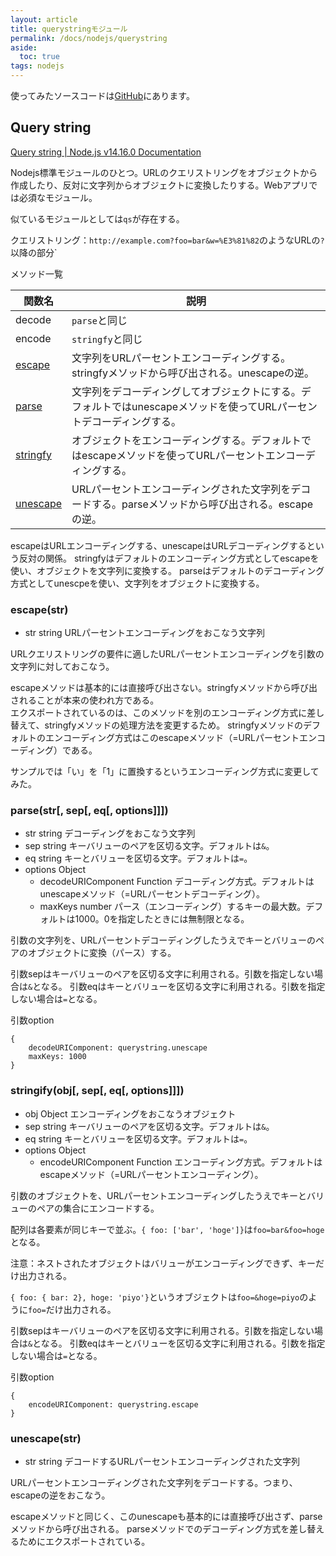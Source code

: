 ```yaml
---
layout: article
title: querystringモジュール
permalink: /docs/nodejs/querystring
aside:
  toc: true
tags: nodejs
---
```


使ってみたソースコードは[GitHub](https://github.com/s1r-J/nodejs-module-labo/tree/main/querystring)にあります。

## Query string

[Query string | Node.js v14.16.0 Documentation](https://nodejs.org/docs/latest-v14.x/api/querystring.html)

Nodejs標準モジュールのひとつ。URLのクエリストリングをオブジェクトから作成したり、反対に文字列からオブジェクトに変換したりする。Webアプリでは必須なモジュール。

似ているモジュールとしては`qs`が存在する。

クエリストリング：`http://example.com?foo=bar&w=%E3%81%82`のようなURLの`?`以降の部分`

メソッド一覧

| 関数名 | 説明 |
| --- | --- |
| decode | `parse`と同じ |
| encode | `stringfy`と同じ |
| [escape](#escape(str)) | 文字列をURLパーセントエンコーディングする。stringfyメソッドから呼び出される。unescapeの逆。 |
| [parse](#parse) | 文字列をデコーディングしてオブジェクトにする。デフォルトではunescapeメソッドを使ってURLパーセントデコーディングする。 |
| [stringfy](#stringfy) | オブジェクトをエンコーディングする。デフォルトではescapeメソッドを使ってURLパーセントエンコーディングする。 |
| [unescape](#unescape) | URLパーセントエンコーディングされた文字列をデコードする。parseメソッドから呼び出される。escapeの逆。 |

escapeはURLエンコーディングする、unescapeはURLデコーディングするという反対の関係。
stringfyはデフォルトのエンコーディング方式としてescapeを使い、オブジェクトを文字列に変換する。
parseはデフォルトのデコーディング方式としてunescpeを使い、文字列をオブジェクトに変換する。


### escape(str)

- str string URLパーセントエンコーディングをおこなう文字列

URLクエリストリングの要件に適したURLパーセントエンコーディングを引数の文字列に対しておこなう。

escapeメソッドは基本的には直接呼び出さない。stringfyメソッドから呼び出されることが本来の使われ方である。  
エクスポートされているのは、このメソッドを別のエンコーディング方式に差し替えて、stringfyメソッドの処理方法を変更するため。
stringfyメソッドのデフォルトのエンコーディング方式はこのescapeメソッド（=URLパーセントエンコーディング）である。

サンプルでは「い」を「1」に置換するというエンコーディング方式に変更してみた。

### parse(str[, sep[, eq[, options]]])

- str string デコーディングをおこなう文字列
- sep string キーバリューのペアを区切る文字。デフォルトは`&`。
- eq string キーとバリューを区切る文字。デフォルトは`=`。
- options Object
	- decodeURIComponent Function デコーディング方式。デフォルトはunescapeメソッド（=URLパーセントデコーディング）。
	- maxKeys number パース（エンコーディング）するキーの最大数。デフォルトは1000。0を指定したときには無制限となる。

引数の文字列を、URLパーセントデコーディングしたうえでキーとバリューのペアのオブジェクトに変換（パース）する。

引数sepはキーバリューのペアを区切る文字に利用される。引数を指定しない場合は`&`となる。
引数eqはキーとバリューを区切る文字に利用される。引数を指定しない場合は`=`となる。

引数option 

```
{
	decodeURIComponent: querystring.unescape
	maxKeys: 1000
}
```

### stringify(obj[, sep[, eq[, options]]])

- obj Object エンコーディングをおこなうオブジェクト
- sep string キーバリューのペアを区切る文字。デフォルトは`&`。
- eq string キーとバリューを区切る文字。デフォルトは`=`。
- options Object
	- encodeURIComponent Function エンコーディング方式。デフォルトはescapeメソッド（=URLパーセントエンコーディング）。

引数のオブジェクトを、URLパーセントエンコーディングしたうえでキーとバリューのペアの集合にエンコードする。

配列は各要素が同じキーで並ぶ。`{ foo: ['bar', 'hoge']}`は`foo=bar&foo=hoge`となる。

注意：ネストされたオブジェクトはバリューがエンコーディングできず、キーだけ出力される。

`{ foo: { bar: 2}, hoge: 'piyo'}`というオブジェクトは`foo=&hoge=piyo`のように`foo=`だけ出力される。

引数sepはキーバリューのペアを区切る文字に利用される。引数を指定しない場合は`&`となる。
引数eqはキーとバリューを区切る文字に利用される。引数を指定しない場合は`=`となる。

引数option 

```
{
	encodeURIComponent: querystring.escape
}
```

### unescape(str)

- str string デコードするURLパーセントエンコーディングされた文字列

URLパーセントエンコーディングされた文字列をデコードする。つまり、escapeの逆をおこなう。

escapeメソッドと同じく、このunescapeも基本的には直接呼び出さず、parseメソッドから呼び出される。
parseメソッドでのデコーディング方式を差し替えるためにエクスポートされている。

